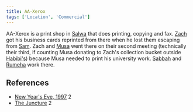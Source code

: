 ```yaml
---
title: AA-Xerox
tags: ['Location', 'Commercial']
---
```

AA-Xerox is a print shop in [Salwa](/_wiki/salwa.md) that does printing, copying and fax. [Zach](/_wiki/zach.md) got his business cards reprinted from there when he lost them escaping from [Sam](/_wiki/sam.md). Zach and [Musa](/_wiki/musa.md) went there on their second meeting (technically their third, if counting Musa donating to Zach's collection bucket outside [Habibi's](/_wiki/habibis.md)) because Musa needed to print his university work. [Sabbah](/_wiki/sabbah.md) and [Rumeha](/_wiki/rumeha.md) work there.

## References
- [New Year's Eve, 1997](/_wiki/new-years-eve-1997.md) 2
- [The Juncture](/_wiki/the-juncture.md) 2
